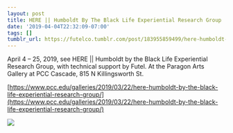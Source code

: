 ```yaml
---
layout: post
title: HERE || Humboldt By The Black Life Experiential Research Group
date: '2019-04-04T22:32:09-07:00'
tags: []
tumblr_url: https://futelco.tumblr.com/post/183955859499/here-humboldt-by-the-black-life-experiential
---
```

April 4 – 25, 2019, see HERE \|\| Humboldt by the Black Life Experiential Research Group, with technical support by Futel. At the Paragon Arts Gallery at PCC Cascade, 815 N Killingsworth St.

[https://www.pcc.edu/galleries/2019/03/22/here-humboldt-by-the-black-life-experiential-research-group/](https://www.pcc.edu/galleries/2019/03/22/here-humboldt-by-the-black-life-experiential-research-group/)

![](https://64.media.tumblr.com/e7420a396cafeacf60d01926de257086/tumblr_inline_pph3cyF2YV1sk9ezf_540.jpg)
